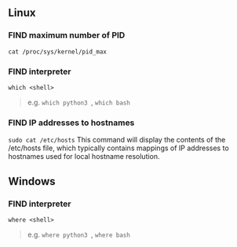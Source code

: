 ## Linux
### FIND maximum number of PID
`cat /proc/sys/kernel/pid_max`

### FIND interpreter
`which <shell>`
> e.g. `which python3 `, `which bash`

### FIND IP addresses to hostnames
`sudo cat /etc/hosts`
This command will display the contents of the /etc/hosts file, which typically contains mappings of IP addresses to hostnames used for local hostname resolution.

## Windows
### FIND interpreter
`where <shell>`
> e.g. `where python3 `, `where bash`

